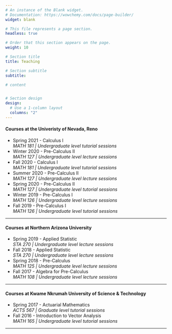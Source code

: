 ```yaml
---
# An instance of the Blank widget.
# Documentation: https://wowchemy.com/docs/page-builder/
widget: blank

# This file represents a page section.
headless: true

# Order that this section appears on the page.
weight: 10

# Section title
title: Teaching

# Section subtitle
subtitle:

# content


# Section design
design:
  # Use a 1-column layout
  columns: "2" 
---
```


#### Courses at the Univeristy of Nevada, Reno
* Spring 2021 - Calculus I \
  *MATH 181 | Undergraduate level tutorial sessions*
* Winter 2020 - Pre-Calculus II <br/>
   *MATH 127 | Undergraduate level lecture sessions* 
* Fall 2020 - Calculus I <br/>
   *MATH 181 | Undergraduate level tutorial sessions*
* Summer 2020 - Pre-Calculus II <br/>
   *MATH 127 | Undergraduate level lecture sessions*
* Spring 2020 - Pre-Calculus II <br/>
   *MATH 127 | Undergraduate level tutorial sessions*
* Winter 2019 - Pre-Calculus I <br/>
   *MATH 126 | Undergraduate level lecture sessions*
* Fall 2019 - Pre-Calculus I <br/>
   *MATH 126 | Undergraduate level tutorial sessions* 

---

#### Courses at Northern Arizona University
* Spring 2019 - Applied Statistic \
  *STA 270 | Undergraduate level lecture sessions*
* Fall 2018 - Applied Statistic \
  *STA 270 | Undergraduate level lecture sessions*
* Spring 2018 - Pre-Calculus \
  *MATH 125 | Undergraduate level lecture sessions*
* Fall 2017 - Algebra for Pre-Calculus \
  *MATH 108 | Undergraduate level lecture sessions*
  
---

#### Courses at Kwame Nkrumah University of Science & Technology
* Spring 2017 - Actuarial Mathematics \
  *ACTS 567 | Graduate level tutorial sessions*
* Fall 2016 - Introduction to Vector Analysis \
  *MATH 165 | Undergraduate level tutorial sessions*

---







  
